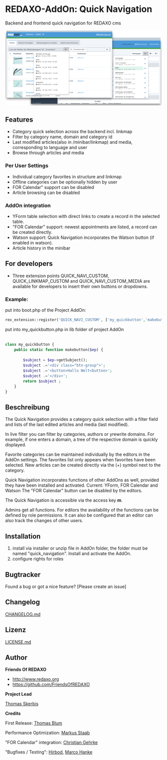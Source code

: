 
# REDAXO-AddOn: Quick Navigation

Backend and frontend quick navigation for REDAXO cms

![Screenshot](https://raw.githubusercontent.com/FriendsOfREDAXO/quick_navigation/assets/quick_navigation.png)

## Features
- Category quick selection across the backend incl. linkmap
- Filter by category name, domain and category id
- Last modified articles(also in /minibar/linkmap) and media, corresponding to language and user 
- Browse through articles and media

### Per User Settings
- Individual category favorites in structure and linkmap
- Offline categories can be optionally hidden by user
- FOR Calendar" support can be disabled
- Article browsing can be disabled

### AddOn integration 
- YForm table selection with direct links to create a record in the selected table.
- "FOR Calendar" support: newest appointments are listed, a record can be created directly. 
- Watson support: Quick Navigation incorporates the Watson button (if enabled in watson). 
- Article history in the minibar

## For developers
- Three extension points QUICK_NAVI_CUSTOM, QUICK_LINKMAP_CUSTOM and QUICK_NAVI_CUSTOM_MEDIA are available for developers to insert their own buttons or dropdowns. 


### Example:

put into boot.php of the Project AddOn:

```php
rex_extension::register('QUICK_NAVI_CUSTOM', ['my_quickbutton','makebutton'], rex_extension::LATE);    
```

put into my_quickbutton.php in lib folder of project AddOn

```php   

class my_quickbutton {
    public static function makebutton($ep) {

        $subject = $ep->getSubject();
        $subject .='<div class="btn-group">';
        $subject .='<button>Hallo Welt<button>';
        $subject .='</div>';
        return $subject ;
    }
}
```


## Beschreibung 

The Quick Navigation provides a category quick selection with a filter field and lists of the last edited articles and media (last modified).

In live filter you can filter by categories, authors or yrewrite domains. For example, if one enters a domain, a tree of the respective domain is quickly displayed. 

Favorite categories can be maintained individually by the editors in the AddOn settings. The favorites list only appears when favorites have been selected. New articles can be created directly via the (+) symbol next to the category. 

Quick Navigation incorporates functions of other AddOns as well, provided they have been installed and activated. 
Current: YForm, FOR Calendar and Watson
The "FOR Calendar" button can be disabled by the editors. 

The Quick Navigation is accessible via the access key **m**.

Admins get all functions. 
For editors the availability of the functions can be defined by role permissions. It can also be configured that an editor can also track the changes of other users.   


## Installation

1. install via installer or unzip file in AddOn folder, the folder must be named "quick_navigation".
Install and activate the AddOn.
3. configure rights for roles


## Bugtracker

Found a bug or got a nice feature? [Please create an issue]

## Changelog

[CHANGELOG.md](https://github.com/FriendsOfREDAXO/quick_navigation/blob/master/CHANGELOG.md)

## Lizenz

[LICENSE.md](https://github.com/FriendsOfREDAXO/quick_navigation/blob/master/LICENSE.md)


## Author

**Friends Of REDAXO**

* http://www.redaxo.org
* https://github.com/FriendsOfREDAXO

**Project Lead**

[Thomas Skerbis](https://github.com/skerbis)

**Credits**

First Release: [Thomas Blum](https://github.com/tbaddade)

Performance Optimization:  [Markus Staab](https://github.com/staabm) 

"FOR Calendar" integration: [Christian Gehrke](https://github.com/chrison94)

"Bugfixes / Testing": [Hirbod](https://github.com/hirbod), [Marco Hanke](https://github.com/marcohanke)
